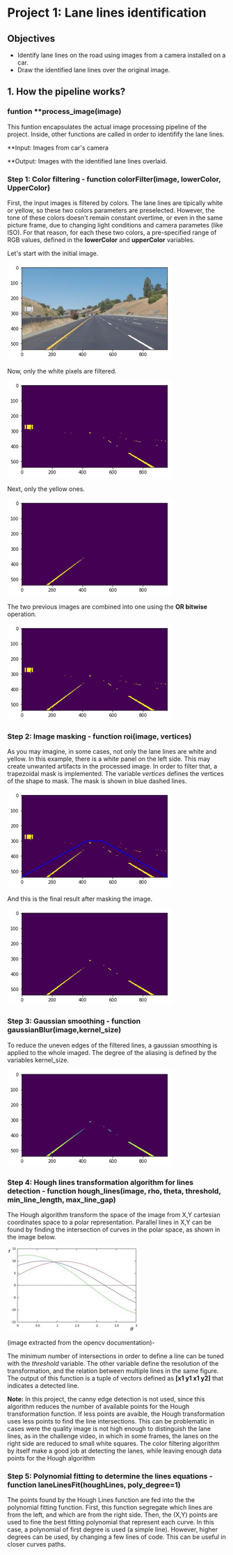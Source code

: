 # **Project 1: Lane lines identification**

## **Objectives**
- Identify lane lines on the road using images from a camera installed on a car.
- Draw the identified lane lines over the original image.

## 1. How the pipeline works?

### funtion **process_image(image)
This funtion encapsulates the actual image processing pipeline of the project. Inside, other functions are called in order to identifify the lane lines.

**Input: Images from car's camera

**Output: Images with the identified lane lines overlaid.

### Step 1: Color filtering - function colorFilter(image, lowerColor, UpperColor)
First, the input images is filtered by colors. The lane lines are tipically white or yellow, so these two colors parameters are preselected. However, the tone of these colors doesn't remain constant overtime, or even in the same picture frame, due to changing light conditions and camera parametes (like ISO). For that reason, for each these two colors, a pre-specified range of RGB values, defined in the **lowerColor** and **upperColor** variables.

Let's start with the initial image.

![alt text](documentation_images/initial_image.png)

Now, only the white pixels are filtered. 

![alt text](documentation_images/white_filter.png)

Next, only the yellow ones.

![alt text](documentation_images/yellow_filter.png)

The two previous images are combined into one using the **OR bitwise** operation.

![alt text](documentation_images/yellow_and_white.png)

### Step 2: Image masking - function roi(image, vertices)

As you may imagine, in some cases, not only the lane lines are white and yellow. In this example, there is a white panel on the left side. This may create unwanted artifacts in the processed image. In order to filter that, a trapezoidal mask is implemented. The variable *vertices* defines the vertices of the shape to mask.
The mask is shown in blue dashed lines.

![alt text](documentation_images/mask_dashed.png)

And this is the final result after masking the image.

![alt text](documentation_images/mask_final.png)

### Step 3: Gaussian smoothing - function gaussianBlur(image,kernel_size)

To reduce the uneven edges of the filtered lines, a gaussian smoothing is applied to the whole imaged. The degree of the aliasing is defined by the variables kernel_size.

![alt text](documentation_images/gaussian_aliasing.png)

### Step 4: Hough lines transformation algorithm for lines detection - function hough_lines(image, rho, theta, threshold, min_line_length, max_line_gap)

The Hough algorithm transform the space of the image from X,Y cartesian coordinates space to a polar representation. Parallel lines in X,Y can be found by finding the intersection of curves in the polar space, as shown in the image below.


![alt text](documentation_images/Hough_Lines_Tutorial_Theory_2.jpg)

(image extracted from the opencv documentation)-

The minimum number of intersections in order to define a line can be tuned with the *threshold* variable. The other variable define the resolution of the transformation, and the relation between multiple lines in the same figure. The output of this function is a tuple of vectors defined as **[x1 y1 x1 y2]** that indicates a detected line.

**Note:** In this project, the canny edge detection is not used, since this algorithm reduces the number of available points for the Hough transformation function. If less points are avaible, the Hough transformation uses less points to find the line intersections. This can be problematic in cases were the quality image is not high enough to distinguish the lane lines, as in the challenge video, in which in some frames, the lanes on the right side are reduced to small white squares. The color filtering algorithm by itself make a good job at detecting the lanes, while leaving enough data points for the Hough algorithm


### Step 5: Polynomial fitting to determine the lines equations - function laneLinesFit(houghLines, poly_degree=1)

The points found by the Hough Lines function are fed into the the polynomial fitting function. First, this function segregate which lines are from the left, and which are from the right side. Then, the (X,Y) points are used to fine the best fitting polynomial that represent each curve. In this case, a polynomial of first degree is used (a simple line). However, higher degrees can be used, by changing a few lines of code. This can be useful in closer curves paths.

